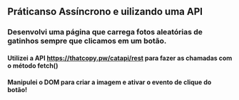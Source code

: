## Práticanso Assíncrono e uilizando uma API

### Desenvolvi uma página que carrega fotos aleatórias de gatinhos sempre que clicamos em um botão.

#### Utilizei a API https://thatcopy.pw/catapi/rest para fazer as chamadas com o método fetch() 
#### Manipulei o DOM para criar a imagem e ativar o evento de clique do botão!
